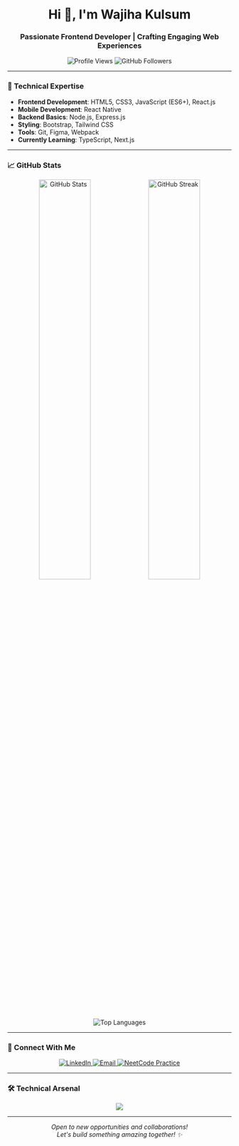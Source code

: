 <h1 align="center">Hi 👋, I'm Wajiha Kulsum</h1>
<h3 align="center">Passionate Frontend Developer | Crafting Engaging Web Experiences</h3>

<p align="center">
  <img src="https://komarev.com/ghpvc/?username=Wajiha-Kulsum&label=Profile%20Views&color=0e75b6&style=flat" alt="Profile Views" />
  <img src="https://img.shields.io/github/followers/Wajiha-Kulsum?label=GitHub%20Followers&style=social" alt="GitHub Followers" />
</p>

---

### 🚀 Technical Expertise
- **Frontend Development**: HTML5, CSS3, JavaScript (ES6+), React.js
- **Mobile Development**: React Native
- **Backend Basics**: Node.js, Express.js
- **Styling**: Bootstrap, Tailwind CSS
- **Tools**: Git, Figma, Webpack
- **Currently Learning**: TypeScript, Next.js

---

### 📈 GitHub Stats
<p align="center">
  <img src="https://github-readme-stats.vercel.app/api?username=Wajiha-Kulsum&show_icons=true&theme=vision-friendly-dark" alt="GitHub Stats" width="48%" />
  <img src="https://github-readme-streak-stats.herokuapp.com/?user=Wajiha-Kulsum&theme=vision-friendly-dark" alt="GitHub Streak" width="48%" />
</p>

<p align="center">
  <img src="https://github-readme-stats.vercel.app/api/top-langs/?username=Wajiha-Kulsum&layout=compact&theme=vision-friendly-dark" alt="Top Languages" />
</p>

---
<!--
### 💼 Featured Projects
1. **E-Commerce Platform**  
   - React.js & Tailwind CSS powered responsive web application
   - [GitHub Repo](https://github.com/Wajiha-Kulsum/e-commerce-platform)

2. **Task Management Mobile App**  
   - React Native application with Firebase backend
   - [GitHub Repo](https://github.com/Wajiha-Kulsum/task-manager-app)
---
-->

### 🤝 Connect With Me
<p align="center">
  <a href="https://www.linkedin.com/in/wajiha-kulsum-101301219/" target="_blank">
    <img src="https://img.shields.io/badge/LinkedIn-0077B5?style=for-the-badge&logo=linkedin&logoColor=white" alt="LinkedIn" />
  </a>
  <a href="mailto:wajihakulsum786@gmail.com">
    <img src="https://img.shields.io/badge/Gmail-D14836?style=for-the-badge&logo=gmail&logoColor=white" alt="Email" />
  </a>
 <a href="https://neetcode.io/practice" target="_blank">
  <img src="https://img.shields.io/badge/NeetCode_Practice-FFA116?style=for-the-badge&logoColor=white" alt="NeetCode Practice" />
</a>
</p>

---

### 🛠️ Technical Arsenal
<p align="center">
  <img src="https://skillicons.dev/icons?i=html,css,js,react,nodejs,express,tailwind,bootstrap,figma,git,github" />
</p>

---

<p align="center">
  <i>Open to new opportunities and collaborations!</i><br>
  <i>Let's build something amazing together! ✨</i>
</p>
